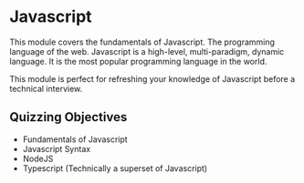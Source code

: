 # Javascript

This module covers the fundamentals of Javascript. The programming language of the web. Javascript is a high-level, multi-paradigm, dynamic language. It is the most popular programming language in the world.

This module is perfect for refreshing your knowledge of Javascript before a technical interview.

## Quizzing Objectives

- Fundamentals of Javascript
- Javascript Syntax
- NodeJS
- Typescript (Technically a superset of Javascript)
